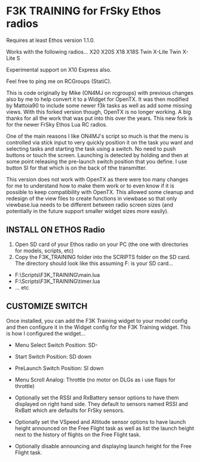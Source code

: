 # F3K TRAINING for FrSky Ethos radios

Requires at least Ethos version 1.1.0.

Works with the following radios...
X20
X20S
X18
X18S
Twin X-Lite
Twin X-Lite S

Experimental support on X10 Express also.

Feel free to ping me on RCGroups (StatiC).

This is code originally by Mike (ON4MJ on rcgroups) with previous changes also by me to help convert it to a Widget for OpenTX.  It was then modified by Mattoia90 to include some newer f3k tasks as well as add some missing views.  With this forked version though, OpenTX is no longer working.  A big thanks for all the work that was put into this over the years.  This new fork is for the newer FrSky Ethos Lua RC radios.

One of the main reasons I like ON4MJ's script so much is that the menu is controlled via stick input to very quickly position it on the task you want and selecting tasks and starting the task using a switch.  No need to push buttons or touch the screen.  Launching is detected by holding and then at some point releasing the pre-launch switch position that you define.  I use button SI for that which is on the back of tthe transmitter.

This version does not work with OpenTX as there were too many changes for me to understand how to make them work or to even know if it is possible to keep compatibility with OpenTX.  This allowed some cleanup and redesign of the view files to create functions in viewbase so that only viewbase.lua needs to be different between radio screen sizes (and potentially in the future support smaller widget sizes more easily).

## INSTALL ON ETHOS Radio
1. Open SD card of your Ethos radio on your PC (the one with directories for models, scripts, etc)
2. Copy the F3K_TRAINING folder into the SCRIPTS folder on the SD card.  The directory should look like this assuming F: is your SD card...
- F:\Scripts\F3K_TRAINING\main.lua
- F:\Scripts\F3K_TRAINING\timer.lua
- ... etc

## CUSTOMIZE SWITCH
Once installed, you can add the F3K Training widget to your model config and then configure it in the Widget config for the F3K Training widget.
This is how I configured the widget...
- Menu Select Switch Position: SD-
- Start Switch Position: SD down
- PreLaunch Switch Position: SI down
- Menu Scroll Analog: Throttle (no motor on DLGs as i use flaps for throttle)

- Optionally set the RSSI and RxBattery sensor options to have them displayed on right hand side.  They default to sensors named RSSI and RxBatt which are defaults for FrSky sensors.
- Optionally set the VSpeed and Altitude sensor options to have launch height announced on the Free Flight task as well as list the launch height next to the history of flights on the Free Flight task.
- Optionally disable announcing and displaying launch height for the Free Flight task.
